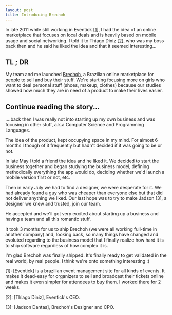```yaml
---
layout: post
title: Introducing Brechoh
---
```


<span class="drops">I</span>n late 2011 while still working in Eventick <a href="#foot-link-1">[1]</a>, I had the idea of an online marketplace that focuses on local deals and is heavily based on mobile usage and social networking. I told it to Thiago Diniz <a href="#foot-link-2">[2]</a>, who was my boss back then and he said he liked the idea and that it seemed interesting...

## TL ; DR

My team and me launched [Brechoh], a Brazilian online marketplace for people to sell and buy their stuff. We're starting focusing more on girls who want to deal personal stuff (shoes, makeup, clothes) because our studies showed how much they are in need of a product to make their lives easier.

## Continue reading the story...

....back then I was really not into starting up my own business and was focusing in other stuff, a.k.a Computer Science and Programming Languages.

The idea of the product, kept occupying space in my mind. For almost 6 months I though of it frequently but hadn't decided if it was going to be or not.

In late May I told a friend the idea and he liked it. We decided to start the business together and began studying the business model, defining methodically everything the app would do, deciding whether we'd launch a mobile version first or not, etc.

Then in early July we had to find a designer, we were desperate for it. We had already found a guy who was cheaper than everyone else but that did not deliver anything we liked. Our last hope was to try to make Jadson [3], a designer we knew and trusted, join our team.

He accepted and we'll got very excited about starting up a business and having a team and all this romantic stuff.

It took 3 months for us to ship Brechoh (we were all working full-time in another company) and, looking back, so many things have changed and evoluted regarding to the business model that I finally realize how hard it is to ship software regardless of how complex it is.

I'm glad Brechoh was finally shipped. It's finally ready to get validated in the real world, by real people. I think we're onto something interesting :)

<p class="foot-link" id="foot-link-1">[1]: [Eventick] is a brazilian event management site for all kinds of events. It makes it dead-easy for organizers to sell and broadcast their tickets online and makes it even simpler for attendees to buy them. I worked there for 2 weeks.</p>

<p class="foot-link" id="foot-link-2">[2]: [Thiago Diniz], Eventick's CEO.</p>

<p class="foot-link" id="foot-link-3">[3]: [Jadson Dantas], Brechoh's Designer and CPO.</p>

[Brechoh]: http://brechoh.com.br
[Eventick]: http://eventick.com.br
[Thiago Diniz]: http://twitter.com/dinizz
[Jadson Dantas]: http://www.jadsondantas.com/
